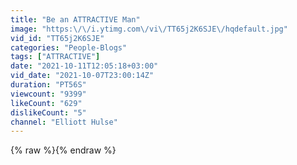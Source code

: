 ```yaml
---
title: "Be an ATTRACTIVE Man"
image: "https:\/\/i.ytimg.com\/vi\/TT65j2K6SJE\/hqdefault.jpg"
vid_id: "TT65j2K6SJE"
categories: "People-Blogs"
tags: ["ATTRACTIVE"]
date: "2021-10-11T12:05:18+03:00"
vid_date: "2021-10-07T23:00:14Z"
duration: "PT56S"
viewcount: "9399"
likeCount: "629"
dislikeCount: "5"
channel: "Elliott Hulse"
---
```

{% raw %}{% endraw %}
